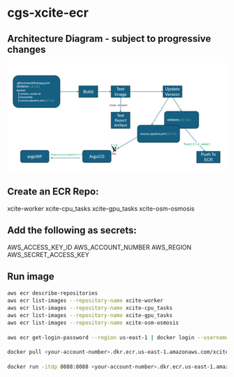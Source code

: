 # cgs-xcite-ecr

## Architecture Diagram - subject to progressive changes 

![version-1](doc/version-1.png)


## Create an ECR Repo: 
xcite-worker
xcite-cpu_tasks
xcite-gpu_tasks
xcite-osm-osmosis

## Add the following as secrets: 

AWS_ACCESS_KEY_ID
AWS_ACCOUNT_NUMBER
AWS_REGION
AWS_SECRET_ACCESS_KEY


## Run image

```sh
aws ecr describe-repositories
aws ecr list-images --repository-name xcite-worker
aws ecr list-images --repository-name xcite-cpu_tasks
aws ecr list-images --repository-name xcite-gpu_tasks
aws ecr list-images --repository-name xcite-osm-osmosis

aws ecr get-login-password --region us-east-1 | docker login --username AWS --password-stdin <your-account-number>.dkr.ecr.us-east-1.amazonaws.com

docker pull <your-account-number>.dkr.ecr.us-east-1.amazonaws.com/xcite-worker:latest

docker run -itdp 8088:8088 <your-account-number>.dkr.ecr.us-east-1.amazonaws.com/xcite-worker:latest
```